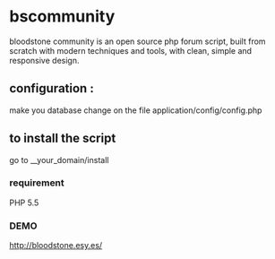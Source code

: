 # bscommunity
bloodstone community is an open source php forum script, built from scratch with modern techniques and tools, with clean, simple and responsive design.

## configuration :
make you database change on the file application/config/config.php

## to install the script
go to __your_domain/install

### requirement
PHP 5.5

### DEMO
http://bloodstone.esy.es/
